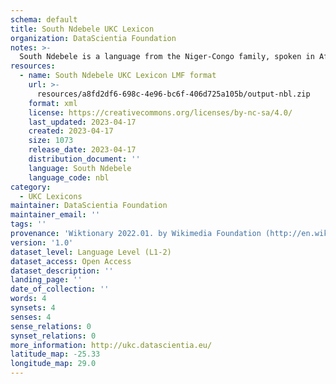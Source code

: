 ```yaml
---
schema: default
title: South Ndebele UKC Lexicon
organization: DataScientia Foundation
notes: >-
  South Ndebele is a language from the Niger-Congo family, spoken in Africa. The UKC Lexicon of South Ndebele is represented as a lexico-semantic network. It consists of words, word senses, synsets, as well as sense-level and synset-level relationships.
resources:
  - name: South Ndebele UKC Lexicon LMF format
    url: >-
      resources/a8fd2df6-698c-4e96-bc6f-406d725a105b/output-nbl.zip
    format: xml
    license: https://creativecommons.org/licenses/by-nc-sa/4.0/
    last_updated: 2023-04-17
    created: 2023-04-17
    size: 1073
    release_date: 2023-04-17
    distribution_document: ''
    language: South Ndebele
    language_code: nbl
category:
  - UKC Lexicons
maintainer: DataScientia Foundation
maintainer_email: ''
tags: ''
provenance: 'Wiktionary 2022.01. by Wikimedia Foundation (http://en.wiktionary.org); Princeton WordNet 2.1 by Princeton University (https://wordnet.princeton.edu)'
version: '1.0'
dataset_level: Language Level (L1-2)
dataset_access: Open Access
dataset_description: ''
landing_page: ''
date_of_collection: ''
words: 4
synsets: 4
senses: 4
sense_relations: 0
synset_relations: 0
more_information: http://ukc.datascientia.eu/
latitude_map: -25.33
longitude_map: 29.0
---
```

